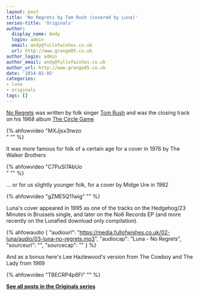 ```yaml
---
layout: post
title: 'No Regrets by Tom Rush (covered by Luna)'
series-title: 'Originals'
author:
  display_name: Andy
  login: admin
  email: andy@fullofwishes.co.uk
  url: http://www.grange85.co.uk
author_login: admin
author_email: andy@fullofwishes.co.uk
author_url: http://www.grange85.co.uk
date: '2014-02-05'
categories:
- luna
- originals
tags: []
---
```

<p><a href="http://en.wikipedia.org/wiki/No_Regrets_(Tom_Rush_song)">No Regrets</a> was written by folk singer <a href="http://en.wikipedia.org/wiki/Tom_Rush">Tom Rush</a> and was the closing track on his 1968 album <a href="http://en.wikipedia.org/wiki/The_Circle_Game">The Circle Game</a><br />

{% ahfowvideo "MXJjsx3twzo<br />" "" %}

It was more famous for folk of a certain age for a cover in 1976 by The Walker Brothers<br />

{% ahfowvideo "C7PuSl7AbUo<br />" "" %}

... or for us slightly younger folk, for a cover by Midge Ure in 1982<br />

{% ahfowvideo "gZME5Q11wig" "" %}

<p>Luna's cover appeared in 1995 as one of the tracks on the Hedgehog/23 Minutes in Brussels single, and later on the No6 Records EP (and more recently on the Lunafied download only compilation).</p>

 {% ahfowaudio {
  "audiourl": "https://media.fullofwishes.co.uk/02-luna/audio/03-luna-no-regrets.mp3",
  "audiocap": "Luna - No Regrets",
  "sourceurl": "",
  "sourcecap": ""
  } %}

<p>And as a bonus here's Lee Hazlewood's version from The Cowboy and The Lady from 1969<br />

{% ahfowvideo "TBECRP4p8FI" "" %}

<p><strong><a href="/category/originals/" title="List: Originals">See all posts in the Originals series</a></strong></p>
